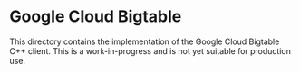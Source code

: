 # Google Cloud Bigtable

This directory contains the implementation of the Google Cloud Bigtable C++
client. This is a work-in-progress and is not yet suitable for production use.
